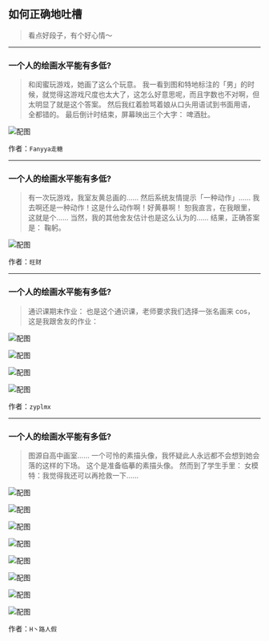 ## 如何正确地吐槽

> 看点好段子，有个好心情～


 
---

### 一个人的绘画水平能有多低?

> 和闺蜜玩游戏，她画了这么个玩意。
> 我一看到图和特地标注的「男」的时候，就觉得这游戏尺度也太大了，这怎么好意思呢，而且字数也不对啊，但太明显了就是这个答案。
> 然后我红着脸骂着娘从口头用语试到书面用语，全都错的。
> 最后倒计时结束，屏幕映出三个大字：
> 啤酒肚。



![配图](http://pic3.zhimg.com/70/v2-6a281dce284271d2f5e6beb6b97baaae_b.jpg)


作者：`Fanyya走糖`

---

### 一个人的绘画水平能有多低?

> 有一次玩游戏，我室友黄总画的……
> 然后系统友情提示「一种动作」……
> 我去啊还是一种动作！这是什么动作啊！好黄暴啊！
> 恕我直言，在我眼里，这就是个……
> 当然，我的其他舍友估计也是这么认为的……
> 结果，正确答案是：
> 鞠躬。



![配图](http://pic2.zhimg.com/70/v2-1ad79df37ff31b538d47fe0bdf227e51_b.jpg)


作者：`旺财`

---

### 一个人的绘画水平能有多低?

> 通识课期末作业：
> 也是这个通识课，老师要求我们选择一张名画来 cos，这是我跟舍友的作业：



![配图](http://pic3.zhimg.com/70/v2-3301b036a284b33f9e69b42bf6f93962_b.jpg)



![配图](http://pic3.zhimg.com/70/v2-0c5daf2bebd3e8565ac048474e063be6_b.jpg)



![配图](http://pic2.zhimg.com/70/v2-91c2d33f0f2915ed29078c6f8b40bc8d_b.jpg)



![配图](http://pic3.zhimg.com/70/v2-7f98a363aa51e40acbeb4dd09e310eee_b.jpg)


作者：`zyplmx`

---

### 一个人的绘画水平能有多低?

> 图源自高中画室……
> 一个可怜的素描头像，我怀疑此人永远都不会想到她会落的这样的下场。
> 这个是准备临摹的素描头像。
> 然而到了学生手里：
> 女模特：我觉得我还可以再抢救一下……



![配图](http://pic4.zhimg.com/70/v2-0b4f472e4261bdadbff088949dd6188b_b.jpg)



![配图](http://pic1.zhimg.com/70/v2-467921ce78d627348ba4bb5f3e5e735c_b.jpg)



![配图](http://pic1.zhimg.com/70/v2-fcd1f542645a8788ed06ed8bbdf08d08_b.jpg)



![配图](http://pic4.zhimg.com/70/v2-3291fdcbd98ff4a23525658081af76f3_b.jpg)



![配图](http://pic2.zhimg.com/70/v2-77d012e12716c87445656e1d49b5b57d_b.jpg)



![配图](http://pic4.zhimg.com/70/v2-115b8f1a2c1b2619e0cbf25eb4fa8cf7_b.jpg)



![配图](http://pic3.zhimg.com/70/v2-75dffa193577e3bb3334664a34279496_b.jpg)



![配图](http://pic1.zhimg.com/70/v2-967cfc59822ce13110b7df3dd0c4e6d0_b.jpg)


作者：`H丶路人假`